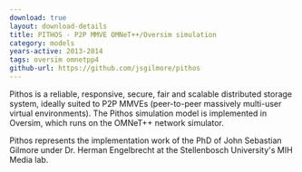 ```yaml
---
download: true
layout: download-details
title: PITHOS - P2P MMVE OMNeT++/Oversim simulation
category: models
years-active: 2013-2014
tags: oversim omnetpp4
github-url: https://github.com/jsgilmore/pithos
---
```


Pithos is a reliable, responsive, secure, fair and scalable distributed storage
system, ideally suited to P2P MMVEs (peer-to-peer massively multi-user virtual
environments). The Pithos simulation model is implemented in Oversim, which runs
on the OMNeT++ network simulator.

Pithos represents the implementation work of the PhD of John Sebastian Gilmore
under Dr. Herman Engelbrecht at the Stellenbosch University's MIH Media lab.
